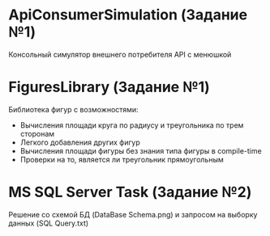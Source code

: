 # ApiConsumerSimulation (Задание №1)
Консольный симулятор внешнего потребителя API с менюшкой
# FiguresLibrary (Задание №1)
Библиотека фигур с возможностями:
- Вычисления площади круга по радиусу и треугольника по трем сторонам
- Легкого добавления других фигур
- Вычисления площади фигуры без знания типа фигуры в compile-time
- Проверки на то, является ли треугольник прямоугольным
# MS SQL Server Task (Задание №2)
Решение со схемой БД (DataBase Schema.png) и запросом на выборку данных (SQL Query.txt)
